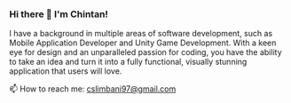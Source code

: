### Hi there 👋 I'm Chintan!

I have a background in multiple areas of software development, such as Mobile Application Developer and Unity Game Development. With a keen eye for design and an unparalleled passion for coding, you have the ability to take an idea and turn it into a fully functional, visually stunning application that users will love.

📫 How to reach me: cslimbani97@gmail.com

<!--
**iamChintan/iamChintan** is a ✨ _special_ ✨ repository because its `README.md` (this file) appears on your GitHub profile.

Here are some ideas to get you started:

- 🔭 I’m currently working on ...
- 🌱 I’m currently learning ...
- 👯 I’m looking to collaborate on ...
- 🤔 I’m looking for help with ...
- 💬 Ask me about ...
- 📫 How to reach me: ...cslimbani97@gmail.com
- 😄 Pronouns: ...
- ⚡ Fun fact: ...
-->
